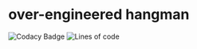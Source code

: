 # over-engineered hangman
![Codacy Badge](https://img.shields.io/codacy/grade/d6ae423e21334fd38613b1503869b5a3?style=for-the-badge) ![Lines of code](https://img.shields.io/tokei/lines/github/ryan-mooore/overengineered-hangman?style=for-the-badge)